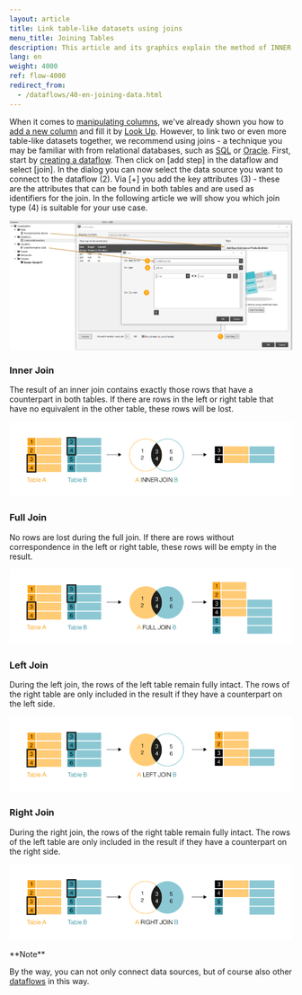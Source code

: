 ```yaml
---
layout: article
title: Link table-like datasets using joins
menu_title: Joining Tables
description: This article and its graphics explain the method of INNER JOIN, LEFT JOIN, RIGHT JOIN and FULL JOIN between two tables applied to the SQL functionality.
lang: en
weight: 4000
ref: flow-4000
redirect_from:
  - /dataflows/40-en-joining-data.html
---
```


When it comes to [manipulating columns](/dataflows/en-changing-data-content.html), we've already shown you how to [add a new column](/dataflows/en-changing-data-content.html) and fill it by [Look Up](https://help.peakboard.com/dataflows/en-adding-deleting-changing-columns.html#:~:text=Add%20Lookup%20Column%20-%20Add%20a%20new%20column%20with%20references%20to%20another%20data%20source). 
However, to link two or even more table-like datasets together, we recommend using joins - a technique you may be familiar with from relational databases, such as [SQL](/data_sources/en-ms-sql-server.html) or [Oracle](/data_sources/en-oracle.html).
First, start by [creating a dataflow](https://help.peakboard.com/dataflows/en-getting-started.html#:~:text=expected%20result%20appears.-,Create%20a%20new%20dataflow,-Click%20on%20%5B%E2%80%A6%5D%20next). 
Then click on [add step] in the dataflow and select [join]. 
In the dialog you can now select the data source you want to connect to the dataflow (2). 
Via [+] you add the key attributes (3) - these are the attributes that can be found in both tables and are used as identifiers for the join. 
In the following article we will show you which join type (4) is suitable for your use case.

![Join Data](/assets/images/dataflows/dataflows-join01.png)

### Inner Join
The result of an inner join contains exactly those rows that have a counterpart in both tables. 
If there are rows in the left or right table that have no equivalent in the other table, these rows will be lost.

![Dataflow SQL Inner Join](/assets/images/dataflows/peakboard-helpsite_inner-join.png)

### Full Join
No rows are lost during the full join. 
If there are rows without correspondence in the left or right table, these rows will be empty in the result.

![Dataflow SQL Full Join](/assets/images/dataflows/peakboard-helpsite_full-join.png)

### Left Join
During the left join, the rows of the left table remain fully intact. 
The rows of the right table are only included in the result if they have a counterpart on the left side.

![Dataflow SQL Left Join](/assets/images/dataflows/peakboard-helpsite_left-join.png)

### Right Join
During the right join, the rows of the right table remain fully intact. 
The rows of the left table are only included in the result if they have a counterpart on the right side.

![Dataflow SQL Right Join](/assets/images/dataflows/peakboard-helpsite_right-join.png)


<div class="box-tip" markdown="1">
**Note**

By the way, you can not only connect data sources, but of course also other [dataflows](/dataflows/en-getting-started.html) in this way.
</div>

